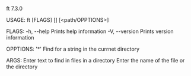 ft 7.3.0

USAGE:
    ft [FLAGS] [<text>] [<path/OPPTIONS>]

FLAGS:
    -h, --help          Prints help information
    -V, --version       Prints version information

OPPTIONS:
    '*'                 Find for a string in the currnet directory

ARGS:
    <text>              Enter text to find in files in a directory
    <path>              Enter the name of the file or the directory
